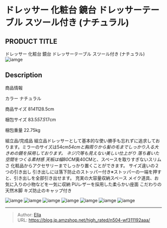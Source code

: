 # ドレッサー 化粧台 鏡台 ドレッサーテーブル スツール付き  (ナチュラル)


## PRODUCT TITLE 

ドレッサー 化粧台 鏡台 ドレッサーテーブル スツール付き  (ナチュラル)![iamge](https://b2bfiles1.gigab2b.cn/image/wkseller/1157/20231009_320c4e2ddd2fed46b2d4a12cf4875238.jpg)

## Description

商品情報




カラー
ナチュラル


商品サイズ
81*41*128.5cm


梱包サイズ
83.5*57.5*17cm


梱包重量
22.75kg


組立品/完成品
組立品ドレッサーとして基本的な使い勝手も忘れずに追求しております。ミラーのサイズは54cm*54cmと胸周りから髪の毛までしっかり入る大きめの鏡を採用しております。
ネジ穴等も見えない美しい仕上がり 落ち着いた空間をつくる素材感
天板は幅80CM*奥40CMと、スペースを取りすぎないスリムさ 化粧品からアクセサリーまでしっかり置くことができます。
サイズ違いの２つの引き出し 引き出しには落下防止のストッパー付き※ストッパーの一端を押すと、引き出しを全部引き出せます。
充実の大容量収納スペース メイク道具、お気に入りの小物などを一気に収納
PUレザーを採用した柔らかい座面 こだわりの天然木脚 キズ防止のキャップ付き




![iamge](https://b2bfiles1.gigab2b.cn/image/wkseller/1157/20210920_35817b5f10eac4dff8268793bedcf623.jpg)
![iamge](https://b2bfiles1.gigab2b.cn/image/wkseller/1157/20210920_609636504bd736bebcf4e2105107e38b.jpg)
![iamge](https://b2bfiles1.gigab2b.cn/image/wkseller/1157/20231009_cb807dc3c30b72e9294c059d5a4b7817.jpg)
![iamge](https://b2bfiles1.gigab2b.cn/image/wkseller/1157/20210920_c1988c2b69daa3489c378b60d7ee5a77.jpg)
![iamge](https://b2bfiles1.gigab2b.cn/image/wkseller/1157/20210920_5345b904f5d6590461ec305914a94fee.jpg)
![iamge](https://b2bfiles1.gigab2b.cn/image/wkseller/1157/20220204_771ef75b816c1115fe2902b8d717797c.jpg)
![iamge](https://b2bfiles1.gigab2b.cn/image/wkseller/1157/20220204_e1eebaf022bee50ce9d67693acc1ccf4.jpg)


---

> Author: [Ella](https://blog.jp.amzshop.net/)  
> URL: https://blog.jp.amzshop.net/high_rated/n504-wf311192aaa/  

